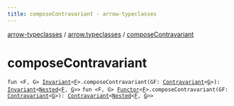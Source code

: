 ```yaml
---
title: composeContravariant - arrow-typeclasses
---
```


[arrow-typeclasses](../index.html) / [arrow.typeclasses](index.html) / [composeContravariant](./compose-contravariant.html)

# composeContravariant

`fun <F, G> `[`Invariant`](-invariant/index.html)`<`[`F`](compose-contravariant.html#F)`>.composeContravariant(GF: `[`Contravariant`](-contravariant/index.html)`<`[`G`](compose-contravariant.html#G)`>): `[`Invariant`](-invariant/index.html)`<`[`Nested`](-nested.html)`<`[`F`](compose-contravariant.html#F)`, `[`G`](compose-contravariant.html#G)`>>`
`fun <F, G> `[`Functor`](-functor/index.html)`<`[`F`](compose-contravariant.html#F)`>.composeContravariant(GF: `[`Contravariant`](-contravariant/index.html)`<`[`G`](compose-contravariant.html#G)`>): `[`Contravariant`](-contravariant/index.html)`<`[`Nested`](-nested.html)`<`[`F`](compose-contravariant.html#F)`, `[`G`](compose-contravariant.html#G)`>>`